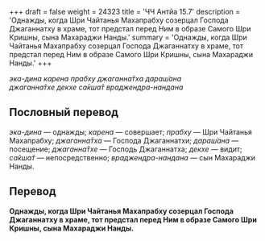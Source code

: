 +++
draft = false
weight = 24323
title = 'ЧЧ Антйа 15.7'
description = 'Однажды, когда Шри Чайтанья Махапрабху созерцал Господа Джаганнатху в храме, тот предстал перед Ним в образе Самого Шри Кришны, сына Махараджи Нанды.'
summary = 'Однажды, когда Шри Чайтанья Махапрабху созерцал Господа Джаганнатху в храме, тот предстал перед Ним в образе Самого Шри Кришны, сына Махараджи Нанды.'
+++

_эка-дина карена прабху джаганна̄тха дараш́ана  
джаганна̄тхе декхе са̄кша̄т враджендра-нандана_

## Пословный перевод

_эка_\-_дина_ — однажды; _карена_ — совершает; _прабху_ — Шри Чайтанья Махапрабху; _джаганна̄тха_ — Господа Джаганнатхи; _дараш́ана_ — посещение; _джаганна̄тхе_ — Господь Джаганнатха; _декхе_ — видит; _са̄кша̄т_ — непосредственно; _враджендра_\-_нандана_ — сын Махараджи Нанды.

## Перевод

**Однажды, когда Шри Чайтанья Махапрабху созерцал Господа Джаганнатху в храме, тот предстал перед Ним в образе Самого Шри Кришны, сына Махараджи Нанды.**
